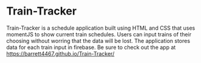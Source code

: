 # Train-Tracker
Train-Tracker is a schedule application built using HTML and CSS that uses momentJS to show current train schedules. Users can input trains of their choosing without worring that the data will be lost. The application stores data for each train input in firebase. Be sure to check out the app at https://barrett4467.github.io/Train-Tracker/
